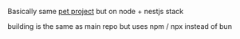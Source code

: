 Basically same [pet project](https://github.com/KysTT/kystapp) but on node + nestjs stack

building is the same as main repo but uses npm / npx instead of bun
